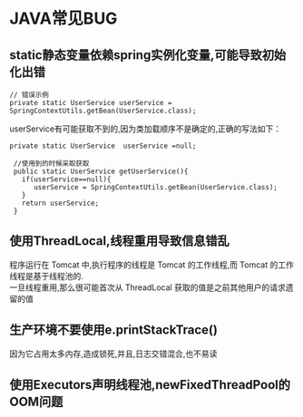 # JAVA常见BUG

## static静态变量依赖spring实例化变量,可能导致初始化出错
```
// 错误示例
private static UserService userService = SpringContextUtils.getBean(UserService.class);
```
userService有可能获取不到的,因为类加载顺序不是确定的,正确的写法如下：
```
private static UserService  userService =null;
 
 //使用到的时候采取获取
 public static UserService getUserService(){
   if(userService==null){
      userService = SpringContextUtils.getBean(UserService.class);
   }
   return userService;
 }
```

## 使用ThreadLocal,线程重用导致信息错乱
程序运行在 Tomcat 中,执行程序的线程是 Tomcat 的工作线程,而 Tomcat 的工作线程是基于线程池的.  
一旦线程重用,那么很可能首次从 ThreadLocal 获取的值是之前其他用户的请求遗留的值

## 生产环境不要使用e.printStackTrace()
因为它占用太多内存,造成锁死,并且,日志交错混合,也不易读 

## 使用Executors声明线程池,newFixedThreadPool的OOM问题
